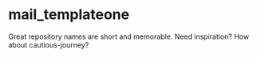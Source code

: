 # mail_templateone
Great repository names are short and memorable. Need inspiration? How about cautious-journey?
